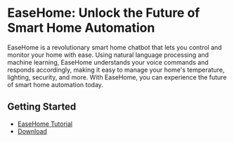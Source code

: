 # EaseHome: Unlock the Future of Smart Home Automation

EaseHome is a revolutionary smart home chatbot that lets you control and monitor your home with
ease. Using natural language processing and machine learning, EaseHome understands your voice
commands and responds accordingly, making it easy to manage your home's temperature, lighting,
security, and more. With EaseHome, you can experience the future of smart home automation today.

## Getting Started

* [EaseHome Tutorial](/easehome/tutorial)
* [Download](/easehome/download)


